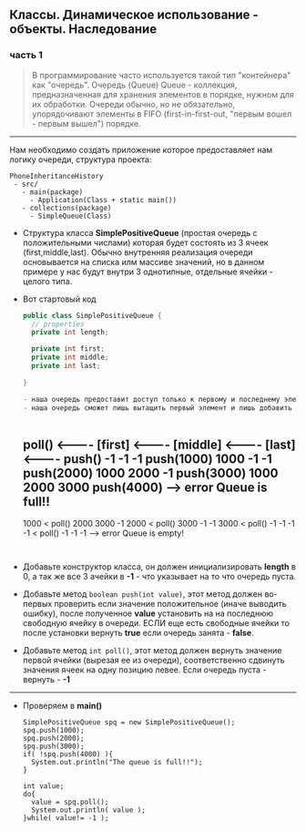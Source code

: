 ## Классы. Динамическое использование - объекты. Наследование

### часть 1

> В программирование часто используется такой тип "контейнера" как "очередь". Очередь (Queue) Queue - коллекция, предназначенная для хранения элементов в порядке, нужном для их обработки. Очереди обычно, но не обязательно, упорядочивают элементы в FIFO (first-in-first-out, "первым вошел - первым вышел") порядке. 

---

Нам необходимо создать приложение которое предоставляет нам логику очереди, структура проекта:

```
PhoneInheritanceHistory
 - src/
   - main(package)
     - Application(Class + static main())
   - collections(package)
     - SimpleQueue(Class)
```


* Структура класса **SimplePositiveQueue** (простая очередь с положительными числами) которая будет состоять из 3 ячеек (first,middle,last). Обычно внутренняя реализация очереди основывается на списка илм массиве значений, но в данном примере у нас будут внутри 3 однотипные, отдельные ячейки - целого типа.

* Вот стартовый код
  ```java
  public class SimplePositiveQueue {
    // properties
    private int length;

    private int first;
    private int middle;
    private int last;
   
  }
  
  - наша очередь предоставит доступ только к первому и последнему элементу.
  - наша очередь сможет лишь вытащить первый элемент и лишь добавить в конец значение. т е работать очередь будет так
    
    ```
    poll()  <----   [first] <---- [middle] <---- [last] <---- push()
                     -1            -1             -1          push(1000)
                     1000          -1             -1          push(2000)
                     1000          2000           -1          push(3000)
                     1000          2000           3000        push(4000) --> error Queue is full!!
    --------------------------------------------------------------------------------------------------                     
    1000 < poll()    2000           3000          -1
    2000 < poll()    3000          -1             -1
    3000 < poll()    -1            -1             -1
    -1   < poll()    -1            -1             -1      --> error Queue is empty!
    ```


* Добавьте конструктор класса, он должен инициализировать **length** в 0, а так же все 3 ачейки в **-1** - что указывает на то что очередь пуста.
* Добавьте метод ```boolean push(int value)```, этот метод должен во-первых проверить если значение положительное (иначе выводить ошибку), после полученное **value** установить на на последнюю свободную ячейку в очереди. ЕСЛИ еще есть свободные ячейки то после установки вернуть **true** если очередь занята - **false**.
* Добавьте метод ```int poll()```, этот метод должен вернуть значение первой ячейки (вырезая ее из очереди), соответственно сдвинуть значения ячеек на одну позицию левее. Если очередь пуста - вернуть - **-1**

---
* Проверяем в **main()**
  ```
  SimplePositiveQueue spq = new SimplePositiveQueue();
  spq.push(1000);
  spq.push(2000);
  spq.push(3000);
  if( !spq.push(4000) ){
    System.out.println("The queue is full!!");
  }
  
  int value;
  do{
    value = spq.poll();
    System.out.println( value );
  }while( value!= -1 );
  ``` 